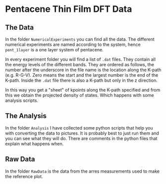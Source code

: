 # Pentacene Thin Film DFT Data  

## The Data
In the folder `NumericalExperiments` you can find all the data. The different
numerical experiments are named according to the system, hence `pent_1layer` is
a one layer system of pentacene. 

In every experiment folder you will find a list of `.dat` files. They contain
all the energy levels of the different bands. They are ordered as follows, the
number after the underscore in the file name is the location along the K-path
(e.g. R-G-V). Zero means the start and the largest number is the end of the
K-path. Inside the `.dat` file there is also a K-path but only in the z
direction. 

In this way you get a "sheet" of kpoints along the K-path specified and from
this we obtain the projected density of states. Which happens with some analysis
scripts.

## The Analysis
In the folder `Analysis` I have collected some python scripts that help you with
converting the data to pictures. It is probably best to just run them and you can see what they will do. There are comments in the python files that explain what happens when.

## Raw Data
In the folder `RawData` is the data from the arres measurements used to make the
reference plot.